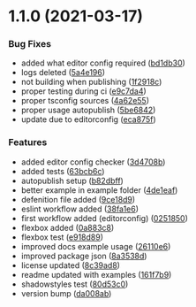 # 1.1.0 (2021-03-17)


### Bug Fixes

* added what editor config required ([bd1db30](https://github.com/bacebu4/react-layout-library/commit/bd1db304c36b6269167a764fe5889b5c4ad8588d))
* logs deleted ([5a4e196](https://github.com/bacebu4/react-layout-library/commit/5a4e196b2e4e1ea2ca60441b3f18f99c072ccea3))
* not building when publishing ([1f2918c](https://github.com/bacebu4/react-layout-library/commit/1f2918c7099d8383bae773c1ba7971de8350ab68))
* proper testing during ci ([e9c7da4](https://github.com/bacebu4/react-layout-library/commit/e9c7da4a03bfe6991466200177a3cc08323e551d))
* proper tsconfig sources ([4a62e55](https://github.com/bacebu4/react-layout-library/commit/4a62e5519186318f4b1da0f461844f73a503e72d))
* proper usage autopublish ([5be6842](https://github.com/bacebu4/react-layout-library/commit/5be6842bf2be0b3d2fd445e167f8079279b73ab5))
* update due to editorconfig ([eca875f](https://github.com/bacebu4/react-layout-library/commit/eca875f689849b0bb15765071408121e84d38063))


### Features

* added editor config checker ([3d4708b](https://github.com/bacebu4/react-layout-library/commit/3d4708bc61cbb60660681ac3e25df6b37fbaa727))
* added tests ([63bcb6c](https://github.com/bacebu4/react-layout-library/commit/63bcb6c43e986cb79ff20e51b8b42b72cd41992c))
* autopublish setup ([b82dbff](https://github.com/bacebu4/react-layout-library/commit/b82dbff7b62ce22937e95fd8c6877a9ede800181))
* better example in example folder ([4de1eaf](https://github.com/bacebu4/react-layout-library/commit/4de1eafd1bfbfa04f65469b2ad1810fb7777d3f5))
* defenition file added ([9ce18d9](https://github.com/bacebu4/react-layout-library/commit/9ce18d96d37ab13f5cb7232d616ee22ce0dd1179))
* eslint workflow added ([38fa1e6](https://github.com/bacebu4/react-layout-library/commit/38fa1e6856c9c0def64aa65b847070cc6f2cd215))
* first workflow added (editorconfig) ([0251850](https://github.com/bacebu4/react-layout-library/commit/0251850563598520c9d2b7dc1ca92fe366326824))
* flexbox added ([0a883c8](https://github.com/bacebu4/react-layout-library/commit/0a883c8cdd089c1c2f044ba81db2c8d6f7d7055b))
* flexbox test ([e918d89](https://github.com/bacebu4/react-layout-library/commit/e918d8955065695863f6617a33f486f9aa811648))
* improved docs example usage ([26110e6](https://github.com/bacebu4/react-layout-library/commit/26110e676e64bf2551820d54e20b13182c1e6c22))
* improved package json ([8a3538d](https://github.com/bacebu4/react-layout-library/commit/8a3538dc15c6a0f9918658c59e70b4334c4eabd8))
* license updated ([8c39ad8](https://github.com/bacebu4/react-layout-library/commit/8c39ad870ad3c5b9cffe71b9b283aa177ad1915a))
* readme updated with examples ([161f7b9](https://github.com/bacebu4/react-layout-library/commit/161f7b99581327437854f978a316475f12fe4ff7))
* shadowstyles test ([80d53c0](https://github.com/bacebu4/react-layout-library/commit/80d53c03c166cb6491e3b63f7b9de36be54b6eef))
* version bump ([da008ab](https://github.com/bacebu4/react-layout-library/commit/da008abb55d5fe054690f67e5a8df74990947094))



